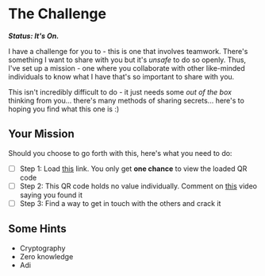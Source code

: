 # The Challenge
___Status: It's On.___

I have a challenge for you to - this is one that involves teamwork. There's something I want to share with you but it's *unsafe* to do so openly. Thus, I've set up a mission - one where you collaborate with other like-minded individuals to know what I have that's so important to share with you. 

This isn't incredibly difficult to do - it just needs some _out of the box_ thinking from you... there's many methods of sharing secrets... here's to hoping you find what this one is :)

## Your Mission
Should you choose to go forth with this, here's what you need to do:
* [ ] Step 1: Load [this](http://cryptic-one.nandanv.com) link. You only get **one chance** to view the loaded QR code
* [ ] Step 2: This QR code holds no value individually. Comment on [this](https://www.youtube.com/watch?v=ZwSIWS2dJ0E) video saying you found it
* [ ] Step 3: Find a way to get in touch with the others and crack it

## Some Hints
- Cryptography
- Zero knowledge
- Adi
